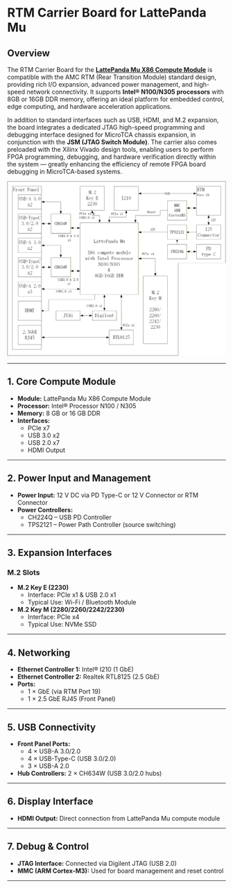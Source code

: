 # RTM Carrier Board for LattePanda Mu

## Overview
The RTM Carrier Board for the [**LattePanda Mu X86 Compute Module**](https://www.lattepanda.com/lattepanda-mu) is compatible with the AMC RTM (Rear Transition Module) standard design, providing rich I/O expansion, advanced power management, and high-speed network connectivity.
It supports **Intel® N100/N305 processors** with 8GB or 16GB DDR memory, offering an ideal platform for embedded control, edge computing, and hardware acceleration applications.

In addition to standard interfaces such as USB, HDMI, and M.2 expansion, the board integrates a dedicated JTAG high-speed programming and debugging interface designed for MicroTCA chassis expansion, in conjunction with the **JSM (JTAG Switch Module)**.
The carrier also comes preloaded with the Xilinx Vivado design tools, enabling users to perform FPGA programming, debugging, and hardware verification directly within the system — greatly enhancing the efficiency of remote FPGA board debugging in MicroTCA-based systems.

![RTM Carrier Board for LattePanda Mu](./RTM_Carrier_for_LattePanda_Mu.png)

---

## 1. Core Compute Module
- **Module:** LattePanda Mu X86 Compute Module
- **Processor:** Intel® Processor N100 / N305
- **Memory:** 8 GB or 16 GB DDR
- **Interfaces:**
  - PCIe x7
  - USB 3.0 x2
  - USB 2.0 x7
  - HDMI Output

---

## 2. Power Input and Management
- **Power Input:** 12 V DC via PD Type-C or 12 V Connector or RTM Connector
- **Power Controllers:**
  - CH224Q – USB PD Controller
  - TPS2121 – Power Path Controller (source switching)

---

## 3. Expansion Interfaces
### M.2 Slots
- **M.2 Key E (2230)**
  - Interface: PCIe x1 & USB 2.0 x1
  - Typical Use: Wi-Fi / Bluetooth Module
- **M.2 Key M (2280/2260/2242/2230)**
  - Interface: PCIe x4
  - Typical Use: NVMe SSD

---

## 4. Networking
- **Ethernet Controller 1:** Intel® I210 (1 GbE)
- **Ethernet Controller 2:** Realtek RTL8125 (2.5 GbE)
- **Ports:**
  - 1 × GbE (via RTM Port 19)
  - 1 × 2.5 GbE RJ45 (Front Panel)

---

## 5. USB Connectivity
- **Front Panel Ports:**
  - 4 × USB-A 3.0/2.0
  - 4 × USB-Type-C (USB 3.0/2.0)
  - 3 × USB-A 2.0
- **Hub Controllers:** 2 × CH634W (USB 3.0/2.0 hubs)

---

## 6. Display Interface
- **HDMI Output:** Direct connection from LattePanda Mu compute module

---

## 7. Debug & Control
- **JTAG Interface:** Connected via Digilent JTAG (USB 2.0)
- **MMC (ARM Cortex-M3):** Used for board management and reset control

---
